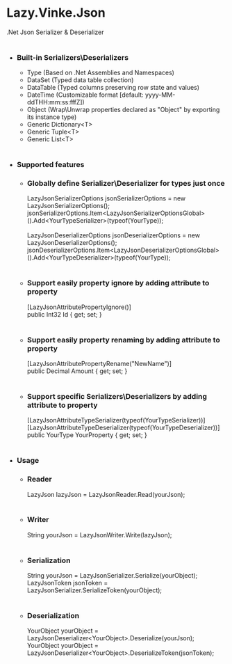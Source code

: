 
# Lazy.Vinke.Json
.Net Json Serializer & Deserializer<br>
<br>
- ### Built-in Serializers\Deserializers
  - Type (Based on .Net Assemblies and Namespaces)
  - DataSet (Typed data table collection)
  - DataTable (Typed columns preserving row state and values)
  - DateTime (Customizable format [default: yyyy-MM-ddTHH:mm:ss:fffZ])
  - Object (Wrap\Unwrap properties declared as "Object" by exporting its instance type)
  - Generic Dictionary\<T\>
  - Generic Tuple\<T\>
  - Generic List\<T\>
  <br>
- ### Supported features
  - ### Globally define Serializer\Deserializer for types just once
    LazyJsonSerializerOptions jsonSerializerOptions = new LazyJsonSerializerOptions();<br>
    jsonSerializerOptions.Item\<LazyJsonSerializerOptionsGlobal\>().Add\<YourTypeSerializer\>(typeof(YourType));<br>
    <br>
    LazyJsonDeserializerOptions jsonDeserializerOptions = new LazyJsonDeserializerOptions();<br>
    jsonDeserializerOptions.Item\<LazyJsonDeserializerOptionsGlobal\>().Add\<YourTypeDeserializer\>(typeof(YourType));<br>
    <br>
  - ### Support easily property ignore by adding attribute to property
    [LazyJsonAttributePropertyIgnore()]<br>
    public Int32 Id { get; set; }<br>
    <br>
  - ### Support easily property renaming by adding attribute to property
    [LazyJsonAttributePropertyRename("NewName")]<br>
    public Decimal Amount { get; set; }<br>
    <br>
  - ### Support specific Serializers\Deserializers by adding attribute to property
    [LazyJsonAttributeTypeSerializer(typeof(YourTypeSerializer))]<br>
    [LazyJsonAttributeTypeDeserializer(typeof(YourTypeDeserializer))]<br>
    public YourType YourProperty { get; set; }<br>
  <br>
- ### Usage
  - ### Reader
    LazyJson lazyJson = LazyJsonReader.Read(yourJson);<br>
    <br>
  - ### Writer
    String yourJson = LazyJsonWriter.Write(lazyJson);<br>
    <br>
  - ### Serialization
    String yourJson = LazyJsonSerializer.Serialize(yourObject);<br>
    LazyJsonToken jsonToken = LazyJsonSerializer.SerializeToken(yourObject);<br>
    <br>
  - ### Deserialization
    YourObject yourObject = LazyJsonDeserializer\<YourObject\>.Deserialize(yourJson);<br>
    YourObject yourObject = LazyJsonDeserializer\<YourObject\>.DeserializeToken(jsonToken);<br>
    <br>

